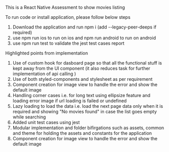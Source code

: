 This is a React Native Assessment to show movies listing

To run code or install application, please follow below steps
1. Download the application and run npm i (add --legacy-peer-deeps if required) 
2. use npm run ios to run on ios and npm run android to run on android
3. use npm run test to validate the jest test cases report

Highlighted points from implementation
1. Use of custom hook for dasboard page so that all the functional stuff is kept away from the UI component (it also reduces task for further implementation of api calling )
2. Use of both styled-components and stylesheet as per requirement
3. Component creation for image view to handle the error and show the default image
4. Handling corner cases i.e. for long text using ellipsize feature and loading error image if url loading is failed or undefined
5. Lazy loading to load the data i.e. load the next page data only when it is required and showing "No movies found" in case the list goes empty while searching
6. Added unit test cases using jest
7. Modular implementation and folder bifirgations such as assets, common and theme for holding the assets and constants for the application
8. Component creation for image view to handle the error and show the default image
